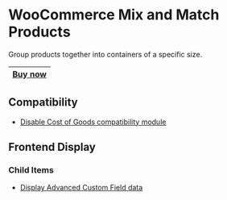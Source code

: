 # WooCommerce Mix and Match Products
Group products together into containers of a specific size.

|[Buy now](https://woocommerce.com/products/woocommerce-mix-and-match-products/)|
|---|

## Compatibility
+ [Disable Cost of Goods compatibility module](disable-cost-of-goods-compat)

## Frontend Display

### Child Items
+ [Display Advanced Custom Field data](frontend/child-items/display-acf-data)
